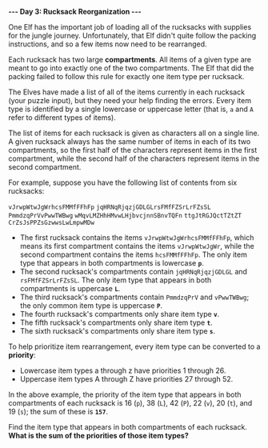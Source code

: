 **--- Day 3: Rucksack Reorganization ---**

One Elf has the important job of loading all of the rucksacks with supplies for the jungle journey. Unfortunately, that Elf didn't quite follow the packing instructions, and so a few items now need to be rearranged.

Each rucksack has two large **compartments**. All items of a given type are meant to go into exactly one of the two compartments. The Elf that did the packing failed to follow this rule for exactly one item type per rucksack.

The Elves have made a list of all of the items currently in each rucksack (your puzzle input), but they need your help finding the errors. Every item type is identified by a single lowercase or uppercase letter (that is, <code>a</code> and <code>A</code> refer to different types of items).

The list of items for each rucksack is given as characters all on a single line. A given rucksack always has the same number of items in each of its two compartments, so the first half of the characters represent items in the first compartment, while the second half of the characters represent items in the second compartment.

For example, suppose you have the following list of contents from six rucksacks:

`vJrwpWtwJgWrhcsFMMfFFhFp`
`jqHRNqRjqzjGDLGLrsFMfFZSrLrFZsSL`
`PmmdzqPrVvPwwTWBwg`
`wMqvLMZHhHMvwLHjbvcjnnSBnvTQFn`
`ttgJtRGJQctTZtZT`
`CrZsJsPPZsGzwwsLwLmpwMDw`

- The first rucksack contains the items <code>vJrwpWtwJgWrhcsFMMfFFhFp</code>, which means its first compartment contains the items <code>vJrwpWtwJgWr</code>, while the second compartment contains the items <code>hcsFMMfFFhFp</code>. The only item type that appears in both compartments is lowercase **<code>p</code>**.
- The second rucksack's compartments contain <code>jqHRNqRjqzjGDLGL</code> and <code>rsFMfFZSrLrFZsSL</code>. The only item type that appears in both compartments is uppercase **<code>L</code>**.
- The third rucksack's compartments contain <code>PmmdzqPrV</code> and <code>vPwwTWBwg</code>; the only common item type is uppercase **<code>P</code>**.
- The fourth rucksack's compartments only share item type **<code>v</code>**.
- The fifth rucksack's compartments only share item type **<code>t</code>**.
- The sixth rucksack's compartments only share item type **<code>s</code>**.

To help prioritize item rearrangement, every item type can be converted to a **priority**:

- Lowercase item types a through z have priorities 1 through 26.
- Uppercase item types A through Z have priorities 27 through 52.

In the above example, the priority of the item type that appears in both compartments of each rucksack is 16 (<code>p</code>), 38 (<code>L</code>), 42 (<code>P</code>), 22 (<code>v</code>), 20 (<code>t</code>), and 19 (<code>s</code>); the sum of these is **<code>157</code>**.

Find the item type that appears in both compartments of each rucksack. **What is the sum of the priorities of those item types?**